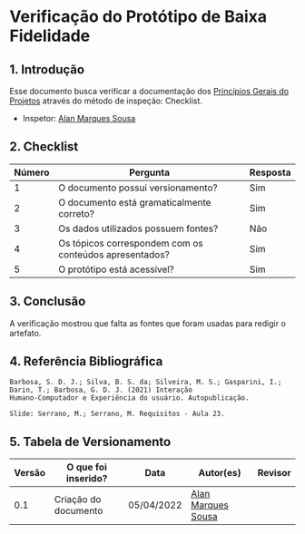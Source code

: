 # Verificação do Protótipo de Baixa Fidelidade

## 1. Introdução

Esse documento busca verificar a documentação dos [Princípios Gerais do Projetos](../design-avaliacao-desenvolvimento/nivel-2/prototipo-baixa-fidelidade.md) através do método de inspeção: Checklist. 
- Inspetor: [Alan Marques Sousa](https://github.com/alan-ms)

## 2. Checklist

Número | Pergunta | Resposta
---    |   ---    |    ---
1| O documento possui versionamento?| Sim
2| O documento está gramaticalmente correto?| Sim
3| Os dados utilizados possuem fontes? | Não
4| Os tópicos correspondem com os conteúdos apresentados? | Sim
5| O protótipo está acessível? | Sim

## 3. Conclusão

A verificação mostrou que falta as fontes que foram usadas para redigir o artefato.

## 4. Referência Bibliográfica
    Barbosa, S. D. J.; Silva, B. S. da; Silveira, M. S.; Gasparini, I.; Darin, T.; Barbosa, G. D. J. (2021) Interação
    Humano-Computador e Experiência do usuário. Autopublicação.

    Slide: Serrano, M.; Serrano, M. Requisitos - Aula 23.

## 5. Tabela de Versionamento
Versão |  O que foi inserido? | Data | Autor(es)| Revisor |
---- |----- | ---- | ---- | ---- |
0.1| Criação do documento | 05/04/2022| [Alan Marques Sousa](https://github.com/alan-ms) | |